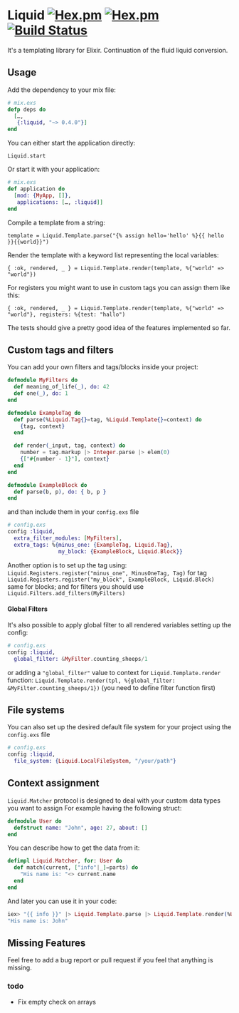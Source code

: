 # Liquid [![Hex.pm](https://img.shields.io/hexpm/v/liquid.svg)](https://hex.pm/packages/liquid) [![Hex.pm](https://img.shields.io/hexpm/dt/liquid.svg)](https://hex.pm/packages/liquid) [![Build Status](https://travis-ci.org/bettyblocks/liquid-elixir.svg?branch=master)](https://travis-ci.org/bettyblocks/liquid-elixir)

It's a templating library for Elixir.
Continuation of the fluid liquid conversion.

## Usage

Add the dependency to your mix file:

``` elixir
# mix.exs
defp deps do
  […,
   {:liquid, "~> 0.4.0"}]
end
```

You can either start the application directly:

`Liquid.start`

Or start it with your application:

``` elixir
# mix.exs
def application do
  [mod: {MyApp, []},
   applications: […, :liquid]]
end
```

Compile a template from a string:

`template = Liquid.Template.parse("{% assign hello='hello' %}{{ hello }}{{world}}")`

Render the template with a keyword list representing the local variables:

`{ :ok, rendered, _ } = Liquid.Template.render(template, %{"world" => "world"})`

For registers you might want to use in custom tags you can assign them like this:

`{ :ok, rendered, _ } = Liquid.Template.render(template, %{"world" => "world"}, registers: %{test: "hallo")`

The tests should give a pretty good idea of the features implemented so far.

## Custom tags and filters

You can add your own filters and tags/blocks inside your project:

``` elixir
defmodule MyFilters do
  def meaning_of_life(_), do: 42
  def one(_), do: 1
end

defmodule ExampleTag do
  def parse(%Liquid.Tag{}=tag, %Liquid.Template{}=context) do
    {tag, context}
  end

  def render(_input, tag, context) do
    number = tag.markup |> Integer.parse |> elem(0)
    {["#{number - 1}"], context}
  end
end

defmodule ExampleBlock do
  def parse(b, p), do: { b, p }
end
```

and than include them in your `config.exs` file

``` elixir
# config.exs
config :liquid,
  extra_filter_modules: [MyFilters],
  extra_tags: %{minus_one: {ExampleTag, Liquid.Tag},
                my_block: {ExampleBlock, Liquid.Block}}
```

Another option is to set up the tag using:
`Liquid.Registers.register("minus_one", MinusOneTag, Tag)` for tag
`Liquid.Registers.register("my_block", ExampleBlock, Liquid.Block)` same for blocks;
and for filters you should use
`Liquid.Filters.add_filters(MyFilters)`

#### Global Filters 
It's also possible to apply global filter to all rendered variables setting up the config:
``` elixir
# config.exs
config :liquid,
  global_filter: &MyFilter.counting_sheeps/1
```
or adding a `"global_filter"` value to context for `Liquid.Template.render` function:
`Liquid.Template.render(tpl, %{global_filter: &MyFilter.counting_sheeps/1})` (you need to define filter function first) 

## File systems
You can also set up the desired default file system for your project using the `config.exs` file 
``` elixir
# config.exs
config :liquid,
  file_system: {Liquid.LocalFileSystem, "/your/path"}
```
 

## Context assignment

`Liquid.Matcher` protocol is designed to deal with your custom data types you want to assign
For example having the following struct:
``` elixir
defmodule User do
  defstruct name: "John", age: 27, about: []
end
```
You can describe how to get the data from it:
``` elixir
defimpl Liquid.Matcher, for: User do
  def match(current, ["info"|_]=parts) do
    "His name is: "<> current.name
  end
end
```
And later you can use it in your code:
``` elixir
iex> "{{ info }}" |> Liquid.Template.parse |> Liquid.Template.render(%User{}) |> elem(1)
"His name is: John"
```

## Missing Features

Feel free to add a bug report or pull request if you feel that anything is missing.

### todo

* Fix empty check on arrays
